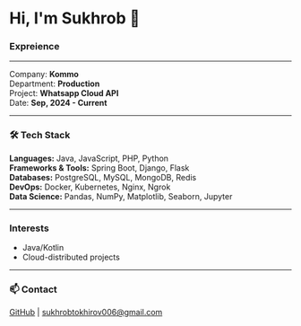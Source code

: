 # Hi, I'm Sukhrob 👋

### Expreience
---
Company: **Kommo**                                             
Department: **Production**                                             
Project: **Whatsapp Cloud API**                                                         
Date: **Sep, 2024 - Current**

---

### 🛠️ Tech Stack
**Languages:** Java, JavaScript, PHP, Python  
**Frameworks & Tools:** Spring Boot, Django, Flask                   
**Databases:** PostgreSQL, MySQL, MongoDB, Redis  
**DevOps:** Docker, Kubernetes, Nginx, Ngrok  
**Data Science:** Pandas, NumPy, Matplotlib, Seaborn, Jupyter  

---
### Interests 
- Java/Kotlin
- Cloud-distributed projects

---

### 📫 Contact  
[GitHub](https://github.com/stohirov) | sukhrobtokhirov006@gmail.com  

